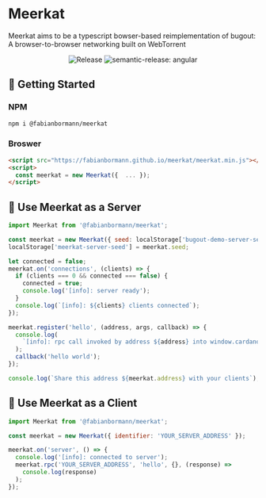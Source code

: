 # Meerkat

Meerkat aims to be a typescript bowser-based reimplementation of bugout: A browser-to-browser networking built on WebTorrent

<p align="center">

<img alt="Release" src="https://github.com/fabianbormann/meerkat/actions/workflows/release.yml/badge.svg?branch=main" />
<img alt="semantic-release: angular" src="https://img.shields.io/badge/semantic--release-angular-e10079?logo=semantic-release" />

</p>

## 🚀 Getting Started

### NPM

```zsh
npm i @fabianbormann/meerkat
```

### Broswer

```html
<script src="https://fabianbormann.github.io/meerkat/meerkat.min.js"></script>
<script>
  const meerkat = new Meerkat({  ... });
</script>
```

## 🤖 Use Meerkat as a Server

```js
import Meerkat from '@fabianbormann/meerkat';

const meerkat = new Meerkat({ seed: localStorage['bugout-demo-server-seed'] });
localStorage['meerkat-server-seed'] = meerkat.seed;

let connected = false;
meerkat.on('connections', (clients) => {
  if (clients === 0 && connected === false) {
    connected = true;
    console.log('[info]: server ready');
  }
  console.log(`[info]: ${clients} clients connected`);
});

meerkat.register('hello', (address, args, callback) => {
  console.log(
    `[info]: rpc call invoked by address ${address} into window.cardano`
  );
  callback('hello world');
});

console.log(`Share this address ${meerkat.address} with your clients`);
```

## 🥸 Use Meerkat as a Client

```js
import Meerkat from '@fabianbormann/meerkat';

const meerkat = new Meerkat({ identifier: 'YOUR_SERVER_ADDRESS' });

meerkat.on('server', () => {
  console.log('[info]: connected to server');
  meerkat.rpc('YOUR_SERVER_ADDRESS', 'hello', {}, (response) =>
    console.log(response)
  );
});
```
